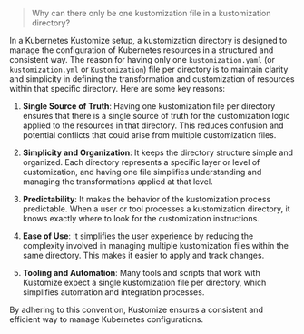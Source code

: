 > Why can there only be one kustomization file in a kustomization directory?

In a Kubernetes Kustomize setup, a kustomization directory is designed to manage the configuration of Kubernetes resources in a structured and consistent way. The reason for having only one `kustomization.yaml` (or `kustomization.yml` or `Kustomization`) file per directory is to maintain clarity and simplicity in defining the transformation and customization of resources within that specific directory. Here are some key reasons:

1. **Single Source of Truth**: Having one kustomization file per directory ensures that there is a single source of truth for the customization logic applied to the resources in that directory. This reduces confusion and potential conflicts that could arise from multiple customization files.

2. **Simplicity and Organization**: It keeps the directory structure simple and organized. Each directory represents a specific layer or level of customization, and having one file simplifies understanding and managing the transformations applied at that level.

3. **Predictability**: It makes the behavior of the kustomization process predictable. When a user or tool processes a kustomization directory, it knows exactly where to look for the customization instructions.

4. **Ease of Use**: It simplifies the user experience by reducing the complexity involved in managing multiple kustomization files within the same directory. This makes it easier to apply and track changes.

5. **Tooling and Automation**: Many tools and scripts that work with Kustomize expect a single kustomization file per directory, which simplifies automation and integration processes.

By adhering to this convention, Kustomize ensures a consistent and efficient way to manage Kubernetes configurations.

